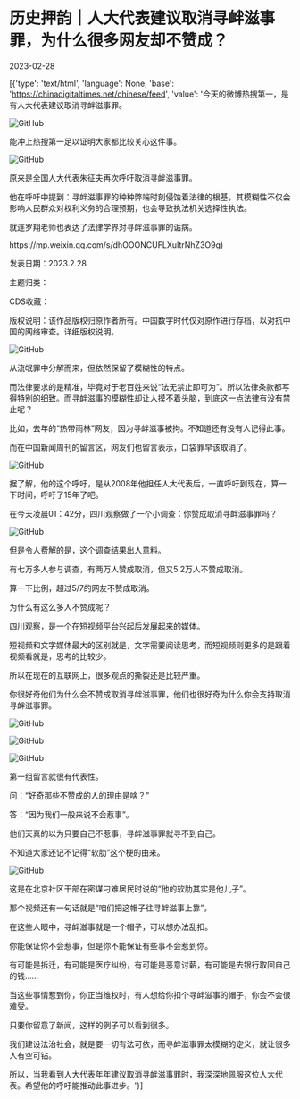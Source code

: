 # 历史押韵｜人大代表建议取消寻衅滋事罪，为什么很多网友却不赞成？

2023-02-28

[{'type': 'text/html', 'language': None, 'base': 'https://chinadigitaltimes.net/chinese/feed', 'value': '今天的微博热搜第一，是有人大代表建议取消寻衅滋事罪。

![GitHub](https://chinadigitaltimes.net/chinese/files/2023/02/post-693348-63fdeaf9a9e88.png)

能冲上热搜第一足以证明大家都比较关心这件事。

![GitHub](https://chinadigitaltimes.net/chinese/files/2023/02/post-693348-63fdeaf9cb3f1.png)

原来是全国人大代表朱征夫再次呼吁取消寻衅滋事罪。

他在呼吁中提到：寻衅滋事罪的种种弊端时刻侵蚀着法律的根基，其模糊性不仅会影响人民群众对权利义务的合理预期，也会导致执法机关选择性执法。

就连罗翔老师也表达了法律学界对寻衅滋事罪的诟病。



<div class="su-spoiler-title)

标题：人大代表建议取消寻衅滋事罪，为什么很多网友却不赞成？

作者：徐鹏

来源：<a href="https://mp.weixin.qq.com/s/dhOOONCUFLXuItrNhZ3O9g)

发表日期：2023.2.28

主题归类：

CDS收藏：

版权说明：该作品版权归原作者所有。中国数字时代仅对原作进行存档，以对抗中国的网络审查。详细版权说明。





![GitHub](https://chinadigitaltimes.net/chinese/files/2023/02/post-693348-63fdeaf9e93fc.png)

从流氓罪中分解而来，但依然保留了模糊性的特点。

而法律要求的是精准，毕竟对于老百姓来说“法无禁止即可为”。所以法律条款都写得特别的细致。而寻衅滋事的模糊性却让人摸不着头脑，到底这一点法律有没有禁止呢？

比如，去年的“热带雨林”网友，因为寻衅滋事被拘。不知道还有没有人记得此事。

而在中国新闻周刊的留言区，网友们也留言表示，口袋罪早该取消了。

![GitHub](https://chinadigitaltimes.net/chinese/files/2023/02/post-693348-63fdeafa0e7a1.png)

据了解，他的这个呼吁，是从2008年他担任人大代表后，一直呼吁到现在，算一下时间，呼吁了15年了吧。

在今天凌晨01：42分，四川观察做了一个小调查：你赞成取消寻衅滋事罪吗？

![GitHub](https://chinadigitaltimes.net/chinese/files/2023/02/post-693348-63fdeafa2c821.png)

但是令人费解的是，这个调查结果出人意料。

有七万多人参与调查，有两万人赞成取消，但又5.2万人不赞成取消。

算一下比例，超过5/7的网友不赞成取消。

为什么有这么多人不赞成呢？

四川观察，是一个在短视频平台兴起后发展起来的媒体。

短视频和文字媒体最大的区别就是，文字需要阅读思考，而短视频则更多的是跟着视频看就是，思考的比较少。

所以在现在的互联网上，很多观点的撕裂还是比较严重。

你很好奇他们为什么会不赞成取消寻衅滋事罪，他们也很好奇为什么你会支持取消寻衅滋事罪。

![GitHub](https://chinadigitaltimes.net/chinese/files/2023/02/post-693348-63fdeafa4c773.png)

![GitHub](https://chinadigitaltimes.net/chinese/files/2023/02/post-693348-63fdeafa72cac.png)

![GitHub](https://chinadigitaltimes.net/chinese/files/2023/02/post-693348-63fdeafa932c0.png)

第一组留言就很有代表性。

问：“好奇那些不赞成的人的理由是啥？”

答：“因为我们一般来说不会惹事”。

他们天真的以为只要自己不惹事，寻衅滋事罪就寻不到自己。

不知道大家还记不记得“软肋”这个梗的由来。

![GitHub](https://chinadigitaltimes.net/chinese/files/2023/02/image-1677585113698.png)

这是在北京社区干部在密谋刁难居民时说的“他的软肋其实是他儿子”。

那个视频还有一句话就是“咱们把这帽子往寻衅滋事上靠”。

在这些人眼中，寻衅滋事就是一个帽子，可以想办法乱扣。

你能保证你不会惹事，但是你不能保证有些事不会惹到你。

有可能是拆迁，有可能是医疗纠纷，有可能是恶意讨薪，有可能是去银行取回自己的钱……

当这些事情惹到你，你正当维权时，有人想给你扣个寻衅滋事的帽子，你会不会很难受。

只要你留意了新闻，这样的例子可以看到很多。

我们建设法治社会，就是要一切有法可依，而寻衅滋事罪太模糊的定义，就让很多人有空可钻。

所以，当我看到人大代表年年建议取消寻衅滋事罪时，我深深地佩服这位人大代表。希望他的呼吁能推动此事进步。'}]